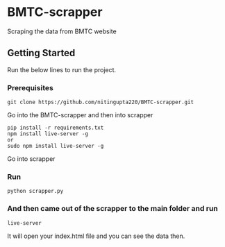 # BMTC-scrapper

Scraping the data from BMTC website

## Getting Started

Run the below lines to run the project.

### Prerequisites

```
git clone https://github.com/nitingupta220/BMTC-scrapper.git

```
Go into the BMTC-scrapper and then into scrapper

``` 
pip install -r requirements.txt
npm install live-server -g
or 
sudo npm install live-server -g

```
Go into scrapper

### Run
```
python scrapper.py
```
### And then came out of the scrapper to the main folder and run 
```
live-server
```
It will open your index.html file and you can see the data then.

